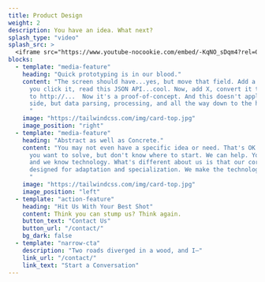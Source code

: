 ```yaml
---
title: Product Design
weight: 2
description: You have an idea. What next?
splash_type: "video"
splash_src: >
  <iframe src="https://www.youtube-nocookie.com/embed/-KqNO_sDqm4?rel=0" frameborder="0" allow="autoplay; encrypted-media" allowfullscreen></iframe>
blocks:
  - template: "media-feature"
    heading: "Quick prototyping is in our blood."
    content: "The screen should have...yes, but move that field. Add a button...great. When
      you click it, read this JSON API...cool. Now, add X, convert it to CSV, and POST it
      to http://...  Now it's a proof-of-concept. And this doesn't apply just to the UI/UX
      side, but data parsing, processing, and all the way down to the hardware if needed.
      "
    image: "https://tailwindcss.com/img/card-top.jpg"
    image_position: "right"
  - template: "media-feature"
    heading: "Abstract as well as Concrete."
    content: "You may not even have a specific idea or need. That's OK. It may be a problem
      you want to solve, but don't know where to start. We can help. You know the domain, 
      and we know technology. What's different about us is that our core technology is
      designed for adaptation and specialization. We make the technology come to you.
      "
    image: "https://tailwindcss.com/img/card-top.jpg"
    image_position: "left"
  - template: "action-feature"
    heading: "Hit Us With Your Best Shot"
    content: Think you can stump us? Think again.
    button_text: "Contact Us"
    button_url: "/contact/"
    bg_dark: false
  - template: "narrow-cta"
    description: "Two roads diverged in a wood, and I—"
    link_url: "/contact/"
    link_text: "Start a Conversation"
---
```

